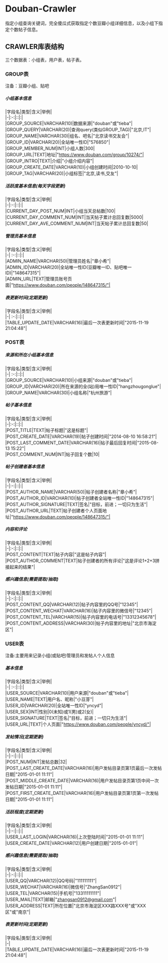 # Douban-Crawler
指定小组查询关键词，完全傻瓜式获取指定个数豆瓣小组详细信息，以及小组下指定个数帖子信息。

## CRAWLER库表结构
三个数据表：小组表，用户表，帖子表。

### GROUP表
注备：豆瓣小组、贴吧

##### 小组基本信息
|字段名|类型|含义|举例|  
|-|:-:|::|:|    
|GROUP_SOURCE|VARCHAR(10)|数据来源|"douban"或"tieba"|  
|GROUP_QUERY|VARCHAR(20)|查询query(类似GROUP_TAG)|"北京,IT"|  
|GROUP_NAME|VARCHAR(30)|组名、吧名|"北京读书交友会"|  
|GROUP_ID|VARCHAR(20)|全站唯一性ID|"576850"|  
|GROUP_MEMBER_NUM|INT|小组人数|300|  
|GROUP_URL|TEXT|地址|"https://www.douban.com/group/10274/"|    
|GROUP_INTRO|TEXT|介绍|"小组介绍内容"|  
|GROUP_CREATE_DATE|VARCHAR(10)|小组创建时间|2010-10-10|  
|GROUP_TAG|VARCHAR(20)|小组标签|"北京,读书,交友"|  

##### 活跃度基本信息(每天字段更新)  
|字段名|类型|含义|举例|  
|-|:-:|::|:|    
|CURRENT_DAY_POST_NUM|INT|小组当天总帖数|100|  
|CURRENT_DAY_COMMENT_NUM|INT|当天帖子累计总回复数|5000|
|CURRENT_DAY_AVE_COMMENT_NUM|INT|当天帖子累计总回复数|50|      

##### 管理员基本信息  
|字段名|类型|含义|举例|  
|-| :-:|::|:|   
|ADMIN_NAME|VARCHAR(50)|管理员姓名|"章小希"|  
|ADMIN_ID|VARCHAR(20)|全站唯一性ID(豆瓣唯一ID、贴吧唯一ID)|"148647315"|  
|ADMIN_URL|TEXT|管理员账号页面|"https://www.douban.com/people/148647315/"|
  
##### 表更新时间(定期更新)  
|字段名|类型|含义|举例|  
|-| :-:|::|:|   
|TABLE_UPDATE_DATE|VARCHAR(16)|最后一次表更新时间|"2015-11-19 21:04:48"|

### POST表  

##### 来源和所在小组基本信息  
|字段名|类型|含义|举例|  
|-| :-:|::|:|   
|GROUP_SOURCE|VARCHAR(10)|小组来源|"douban"或"tieba"|  
|GROUP_ID|VARCHAR(20)|所在来源的全(站)局唯一性ID|"hangzhougonglue"|  
|GROUP_NAME|VARCHAR(30)|小组名称|"杭州旅游"|  

##### 帖子基本信息  
|字段名|类型|含义|举例|  
|-|:-:|::|:|    
|POST_TITLE|TEXT|帖子标题|"这是标题"|  
|POST_CREATE_DATE|VARCHAR(19)|帖子创建时间|"2014-08-10 16:58:21"|  
|POST_LAST_COMMENT_DATE|VARCHAR(16)|帖子最后回复时间|"2015-08-13 15:22"|  
|POST_COMMENT_NUM|INT|帖子回复个数|10|  
##### 帖子创建者基本信息  
|字段名|类型|含义|举例|  
|-|:-:|::|:|    
|POST_AUTHOR_NAME|VARCHAR(50)|帖子创建者名称|"章小希"|  
|POST_AUTHOR_ID|VARCHAR(10)|帖子创建者全站唯一性ID|"148647315"|  
|POST_AUTHOR_SIGNATURE|TEXT|签名|"目标，前进；一切只为生活"|  
|POST_AUTHOR_URL|TEXT|帖子创建者个人页面地址|"https://www.douban.com/people/148647315/"|  
##### 内容和评论  
|字段名|类型|含义|举例|  
|-|:-:|::|:|    
|POST_CONTENT|TEXT|帖子内容|"这是帖子内容"|  
|POST_AUTHOR_COMMENT|TEXT|帖子创建者的所有评论|"这是评论1+2+3拼接起来的结果"|  
##### 感兴趣信息(需要提取/抽取)  
|字段名|类型|含义|举例|  
|-|:-:|::|:|    
|POST_CONTENT_QQ|VARCHAR(12)|帖子内容里的QQ号|"12345"|  
|POST_CONTENT_WECHAT|VARCHAR(16)|帖子内容里的微信号|"12345"|  
|POST_CONTENT_TEL|VARCHAR(15)|帖子内容里的电话号|"13312345678"|  
|POST_CONTENT_ADDRESS|VARCHAR(30)|帖子内容里的地址|"北京市海淀区"|  

### USER表  
注备:主要用来记录小组(或贴吧)管理员和发帖人个人信息  
##### 基本信息  
|字段名|类型|含义|举例|  
|-| :-:|::|:|  
|USER_SOURCE|VARCHAR(10)|用户来源|"douban"或"tieba"|  
|USER_NAME|TEXT|用户名、昵称|"小豆芽"|  
|USER_ID|VARCHAR(20)|全站唯一性ID|"yncyd"|  
|USER_SEX|INT|性别|0(未知)或1(男)或2(女)|    
|USER_SIGNATURE|TEXT|签名|"目标，前进；一切只为生活"|  
|USER_URL|TEXT|个人页面|"https://www.douban.com/people/yncyd/"|  
  
##### 发帖情况(定期更新)  
|字段名|类型|含义|举例|  
|-|:-:|::|:|  
|POST_NUM|INT|发帖总数|32|  
|POST_LAST_CREATE_DATE|VARCHAR(16)|用户发帖目录页第1页最后一次发帖日期|"2015-01-01 11:11"|  
|POST_MIDDLE_CREATE_DATE|VARCHAR(16)|用户发帖目录页第1页中间一次发帖日期|"2015-01-01 11:11"|  
|POST_FIRST_CREATE_DATE|VARCHAR(16)|用户发帖目录页第1页第一次发帖日期|"2015-01-01 11:11"|  
##### 活跃程度(定期更新)  
|字段名|类型|含义|举例|  
|-|:-:|::|:|  
|USER_LAST_LOGIN|VARCHAR(16)|上次登陆时间|"2015-01-01 11:11"|  
|USER_CREATE_DATE|VARCHAR(12)|用户创建日期|"2015-01-01"|    

##### 感兴趣信息(需要提取/抽取)  
|字段名|类型|含义|举例|  
|-|:-:|::|:|  
|USER_QQ|VARCHAR(12)|QQ号码|"111111111"|  
|USER_WECHAT|VARCHAR(16)|微信号|"ZhangSan0912"|  
|USER_TEL|VARCHAR(15)|手机号|"13311111111"|  
|USER_MAIL|TEXT|邮箱|"zhangsan0912@gmail.com"|  
|USER_ADDRESS|TEXT|所在位置|"北京市海淀区XXX路XXX号"或"XXX区"或"南京"|

##### 表更新时间(定期更新)  
|字段名|类型|含义|举例|  
|-|  
|TABLE_UPDATE_DATE|VARCHAR(16)|最后一次表更新时间|"2015-11-19 21:04:48"|
